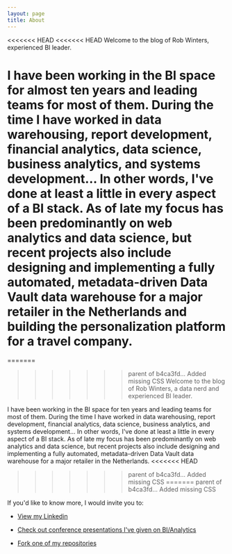 ```yaml
---
layout: page
title: About
---
```


<p class="message">
<<<<<<< HEAD
<<<<<<< HEAD
  Welcome to the blog of Rob Winters, experienced BI leader.
</p>

I have been working in the BI space for almost ten years and leading teams for most of them. During the time I have worked in data warehousing, report development, financial analytics, data science, business analytics, and systems development... In other words, I've done at least a little in every aspect of a BI stack. As of late my focus has been predominantly on web analytics and data science, but recent projects also include designing and implementing a fully automated, metadata-driven Data Vault data warehouse for a major retailer in the Netherlands and building the personalization platform for a travel company.
=======
=======
>>>>>>> parent of b4ca3fd... Added missing CSS
  Welcome to the blog of Rob Winters, a data nerd and experienced BI leader.
</p>

I have been working in the BI space for ten years and leading teams for most of them. During the time I have worked in data warehousing, report development, financial analytics, data science, business analytics, and systems development... In other words, I've done at least a little in every aspect of a BI stack. As of late my focus has been predominantly on web analytics and data science, but recent projects also include designing and implementing a fully automated, metadata-driven Data Vault data warehouse for a major retailer in the Netherlands.
<<<<<<< HEAD
>>>>>>> parent of b4ca3fd... Added missing CSS
=======
>>>>>>> parent of b4ca3fd... Added missing CSS

If you'd like to know more, I would invite you to:

* [View my Linkedin](http://nl.linkedin.com/in/wintersrd)

* [Check out conference presentations I've given on BI/Analytics](http://www.slideshare.net/RobWinters1)

* [Fork one of my repositories](https://github.com/wintersrd)
